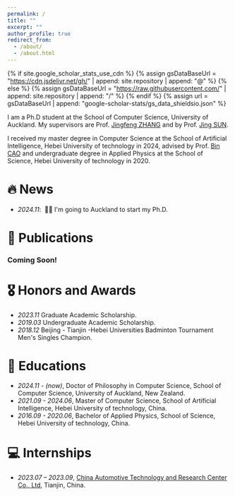 ```yaml
---
permalink: /
title: ""
excerpt: ""
author_profile: true
redirect_from: 
  - /about/
  - /about.html
---
```


{% if site.google_scholar_stats_use_cdn %}
{% assign gsDataBaseUrl = "https://cdn.jsdelivr.net/gh/" | append: site.repository | append: "@" %}
{% else %}
{% assign gsDataBaseUrl = "https://raw.githubusercontent.com/" | append: site.repository | append: "/" %}
{% endif %}
{% assign url = gsDataBaseUrl | append: "google-scholar-stats/gs_data_shieldsio.json" %}

<span class='anchor' id='about-me'></span>

I am a Ph.D student at the School of Computer Science, University of Auckland. My supervisors are Prof. [Jingfeng ZHANG](https://zjfheart.github.io/) 
and by Prof. [Jing SUN](https://profiles.auckland.ac.nz/jing-sun).

I received my master degree in Computer Science at the School of Artificial Intelligence, Hebei University of technology in 2024, 
advised by Prof. [Bin CAO](https://teacher.hebut.edu.cn/publish/20151471cba5fb8c11edab95286ed488d6f1003/) 
and undergraduate degree in Applied Physics at the School of Science, Hebei University of technology in 2020.




# 🔥 News
- *2024.11*: &nbsp;🎉🎉 I'm going to Auckland to start my Ph.D.

# 📝 Publications 

[//]: # (<div class='paper-box'><div class='paper-box-image'><div><div class="badge">CVPR 2016</div><img src='images/500x300.png' alt="sym" width="100%"></div></div>)

[//]: # (<div class='paper-box-text' markdown="1">)

[//]: # ([Deep Residual Learning for Image Recognition]&#40;https://openaccess.thecvf.com/content_cvpr_2016/papers/He_Deep_Residual_Learning_CVPR_2016_paper.pdf&#41;)

[//]: # ()
[//]: # (**Kaiming He**, Xiangyu Zhang, Shaoqing Ren, Jian Sun)

[//]: # ()
[//]: # ([**Project**]&#40;https://scholar.google.com/citations?view_op=view_citation&hl=zh-CN&user=DhtAFkwAAAAJ&citation_for_view=DhtAFkwAAAAJ:ALROH1vI_8AC&#41; <strong><span class='show_paper_citations' data='DhtAFkwAAAAJ:ALROH1vI_8AC'></span></strong>)

[//]: # (- Lorem ipsum dolor sit amet, consectetur adipiscing elit. Vivamus ornare aliquet ipsum, ac tempus justo dapibus sit amet. )

[//]: # (</div>)

[//]: # (</div>)

[//]: # ()
[//]: # (- [Lorem ipsum dolor sit amet, consectetur adipiscing elit. Vivamus ornare aliquet ipsum, ac tempus justo dapibus sit amet]&#40;https://github.com&#41;, A, B, C, **CVPR 2020**)

### Coming Soon!

# 🎖 Honors and Awards
- *2023.11* Graduate Academic Scholarship.
- *2019.03* Undergraduate Academic Scholarship. 
- *2018.12* Beijing - Tianjin -Hebei Universities Badminton Tournament Men's Singles Champion. 

# 📖 Educations
- *2024.11 - (now)*, Doctor of Philosophy in Computer Science, School of Computer Science, University of Auckland, New Zealand.  
- *2021.09 - 2024.06*, Master of Computer Science, School of Artificial Intelligence, Hebei University of technology, China.
- *2016.09 - 2020.06*, Bachelor of Applied Physics, School of Science, Hebei University of technology, China. 

[//]: # (# 💬 Invited Talks)

[//]: # (- *2021.06*, Lorem ipsum dolor sit amet, consectetur adipiscing elit. Vivamus ornare aliquet ipsum, ac tempus justo dapibus sit amet. )

[//]: # (- *2021.03*, Lorem ipsum dolor sit amet, consectetur adipiscing elit. Vivamus ornare aliquet ipsum, ac tempus justo dapibus sit amet.  \| [\[video\]]&#40;https://github.com/&#41;)

# 💻 Internships
- *2023.07 – 2023.09*, [China Automotive Technology and Research Center Co., Ltd](https://www.catarc.ac.cn/), Tianjin, China.